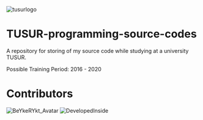 ![tusurlogo](https://storage.tusur.ru/files/40904/1355-157/tusur.png)

# TUSUR-programming-source-codes
A repository for storing of my source code while studying at a university TUSUR.

Possible Training Period: 2016 - 2020

# Contributors

![BeYkeRYkt_Avatar](https://avatars1.githubusercontent.com/u/2690323?s=100)  ![DevelopedInside](https://avatars3.githubusercontent.com/u/20620741?s=100)
